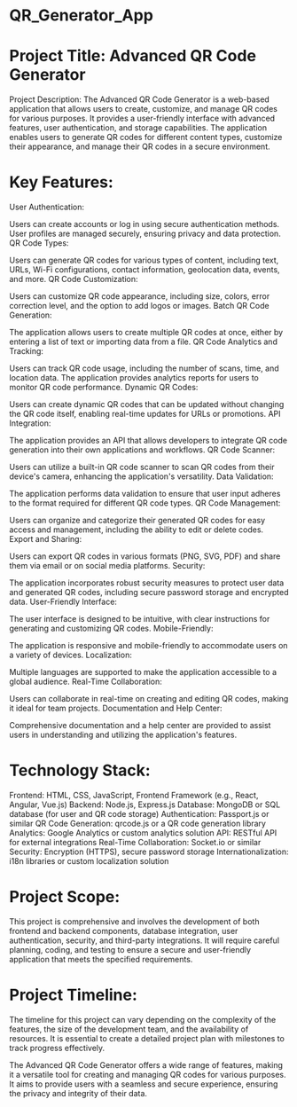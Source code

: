 # QR_Generator_App

# Project Title: Advanced QR Code Generator

Project Description:
The Advanced QR Code Generator is a web-based application that allows users to create, customize, and manage QR codes for various purposes. It provides a user-friendly interface with advanced features, user authentication, and storage capabilities. The application enables users to generate QR codes for different content types, customize their appearance, and manage their QR codes in a secure environment.

# Key Features:

User Authentication:

Users can create accounts or log in using secure authentication methods.
User profiles are managed securely, ensuring privacy and data protection.
QR Code Types:

Users can generate QR codes for various types of content, including text, URLs, Wi-Fi configurations, contact information, geolocation data, events, and more.
QR Code Customization:

Users can customize QR code appearance, including size, colors, error correction level, and the option to add logos or images.
Batch QR Code Generation:

The application allows users to create multiple QR codes at once, either by entering a list of text or importing data from a file.
QR Code Analytics and Tracking:

Users can track QR code usage, including the number of scans, time, and location data. The application provides analytics reports for users to monitor QR code performance.
Dynamic QR Codes:

Users can create dynamic QR codes that can be updated without changing the QR code itself, enabling real-time updates for URLs or promotions.
API Integration:

The application provides an API that allows developers to integrate QR code generation into their own applications and workflows.
QR Code Scanner:

Users can utilize a built-in QR code scanner to scan QR codes from their device's camera, enhancing the application's versatility.
Data Validation:

The application performs data validation to ensure that user input adheres to the format required for different QR code types.
QR Code Management:

Users can organize and categorize their generated QR codes for easy access and management, including the ability to edit or delete codes.
Export and Sharing:

Users can export QR codes in various formats (PNG, SVG, PDF) and share them via email or on social media platforms.
Security:

The application incorporates robust security measures to protect user data and generated QR codes, including secure password storage and encrypted data.
User-Friendly Interface:

The user interface is designed to be intuitive, with clear instructions for generating and customizing QR codes.
Mobile-Friendly:

The application is responsive and mobile-friendly to accommodate users on a variety of devices.
Localization:

Multiple languages are supported to make the application accessible to a global audience.
Real-Time Collaboration:

Users can collaborate in real-time on creating and editing QR codes, making it ideal for team projects.
Documentation and Help Center:

Comprehensive documentation and a help center are provided to assist users in understanding and utilizing the application's features.

# Technology Stack:

Frontend: HTML, CSS, JavaScript, Frontend Framework (e.g., React, Angular, Vue.js)
Backend: Node.js, Express.js
Database: MongoDB or SQL database (for user and QR code storage)
Authentication: Passport.js or similar
QR Code Generation: qrcode.js or a QR code generation library
Analytics: Google Analytics or custom analytics solution
API: RESTful API for external integrations
Real-Time Collaboration: Socket.io or similar
Security: Encryption (HTTPS), secure password storage
Internationalization: i18n libraries or custom localization solution

# Project Scope:

This project is comprehensive and involves the development of both frontend and backend components, database integration, user authentication, security, and third-party integrations. It will require careful planning, coding, and testing to ensure a secure and user-friendly application that meets the specified requirements.

# Project Timeline:

The timeline for this project can vary depending on the complexity of the features, the size of the development team, and the availability of resources. It is essential to create a detailed project plan with milestones to track progress effectively.

The Advanced QR Code Generator offers a wide range of features, making it a versatile tool for creating and managing QR codes for various purposes. It aims to provide users with a seamless and secure experience, ensuring the privacy and integrity of their data.

